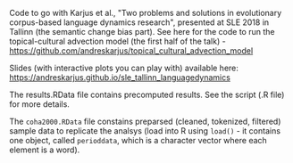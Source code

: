 Code to go with Karjus et al., "Two problems and solutions in  evolutionary corpus-based language dynamics research",  presented at SLE 2018 in Tallinn (the semantic change bias part). See here for the code to run the topical-cultural advection model (the first half of the talk) - https://github.com/andreskarjus/topical_cultural_advection_model

Slides (with interactive plots you can play with) available here: https://andreskarjus.github.io/sle_tallinn_languagedynamics

The results.RData file contains precomputed results. See the script (.R file) for more details.

The `coha2000.RData` file constains preparsed (cleaned, tokenized, filtered) sample data to replicate the analsys (load into R using `load()` - it contains one object, called `perioddata`, which is a character vector where each element is a word).
